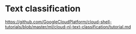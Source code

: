 # Text classification 

https://github.com/GoogleCloudPlatform/cloud-shell-tutorials/blob/master/ml/cloud-nl-text-classification/tutorial.md
